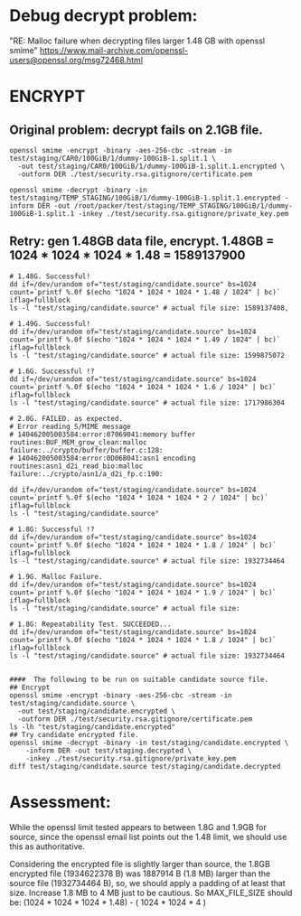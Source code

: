 # Debug decrypt problem:
"RE: Malloc failure when decrypting files larger 1.48 GB with openssl smime"
https://www.mail-archive.com/openssl-users@openssl.org/msg72468.html

# ENCRYPT
##  Original problem: decrypt fails on 2.1GB file. 
```
openssl smime -encrypt -binary -aes-256-cbc -stream -in test/staging/CAR0/100GiB/1/dummy-100GiB-1.split.1 \
  -out test/staging/CAR0/100GiB/1/dummy-100GiB-1.split.1.encrypted \
  -outform DER ./test/security.rsa.gitignore/certificate.pem

openssl smime -decrypt -binary -in test/staging/TEMP_STAGING/100GiB/1/dummy-100GiB-1.split.1.encrypted -inform DER -out /root/packer/test/staging/TEMP_STAGING/100GiB/1/dummy-100GiB-1.split.1 -inkey ./test/security.rsa.gitignore/private_key.pem
```

##  Retry: gen 1.48GB data file, encrypt.  1.48GB = 1024 * 1024 * 1024 * 1.48 = 1589137900
```
# 1.48G. Successful! 
dd if=/dev/urandom of="test/staging/candidate.source" bs=1024 count=`printf %.0f $(echo "1024 * 1024 * 1024 * 1.48 / 1024" | bc)` iflag=fullblock
ls -l "test/staging/candidate.source" # actual file size: 1589137408, 

# 1.49G. Successful!
dd if=/dev/urandom of="test/staging/candidate.source" bs=1024 count=`printf %.0f $(echo "1024 * 1024 * 1024 * 1.49 / 1024" | bc)` iflag=fullblock
ls -l "test/staging/candidate.source" # actual file size: 1599875072

# 1.6G. Successful !?
dd if=/dev/urandom of="test/staging/candidate.source" bs=1024 count=`printf %.0f $(echo "1024 * 1024 * 1024 * 1.6 / 1024" | bc)` iflag=fullblock
ls -l "test/staging/candidate.source" # actual file size: 1717986304

# 2.0G. FAILED. as expected.
# Error reading S/MIME message
# 140462005003584:error:07069041:memory buffer routines:BUF_MEM_grow_clean:malloc failure:../crypto/buffer/buffer.c:128:
# 140462005003584:error:0D06B041:asn1 encoding routines:asn1_d2i_read_bio:malloc failure:../crypto/asn1/a_d2i_fp.c:190:

dd if=/dev/urandom of="test/staging/candidate.source" bs=1024 count=`printf %.0f $(echo "1024 * 1024 * 1024 * 2 / 1024" | bc)` iflag=fullblock
ls -l "test/staging/candidate.source" 

# 1.8G: Successful !?
dd if=/dev/urandom of="test/staging/candidate.source" bs=1024 count=`printf %.0f $(echo "1024 * 1024 * 1024 * 1.8 / 1024" | bc)` iflag=fullblock
ls -l "test/staging/candidate.source" # actual file size: 1932734464

# 1.9G. Malloc Failure.
dd if=/dev/urandom of="test/staging/candidate.source" bs=1024 count=`printf %.0f $(echo "1024 * 1024 * 1024 * 1.9 / 1024" | bc)` iflag=fullblock
ls -l "test/staging/candidate.source" # actual file size: 

# 1.8G: Repeatability Test. SUCCEEDED...
dd if=/dev/urandom of="test/staging/candidate.source" bs=1024 count=`printf %.0f $(echo "1024 * 1024 * 1024 * 1.8 / 1024" | bc)` iflag=fullblock
ls -l "test/staging/candidate.source" # actual file size: 1932734464


####  The following to be run on suitable candidate source file.
## Encrypt
openssl smime -encrypt -binary -aes-256-cbc -stream -in test/staging/candidate.source \
  -out test/staging/candidate.encrypted \
  -outform DER ./test/security.rsa.gitignore/certificate.pem
ls -lh "test/staging/candidate.encrypted"
## Try candidate encrypted file.
openssl smime -decrypt -binary -in test/staging/candidate.encrypted \
    -inform DER -out test/staging.decrypted \
    -inkey ./test/security.rsa.gitignore/private_key.pem
diff test/staging/candidate.source test/staging/candidate.decrypted

```


# Assessment:
While the openssl limit tested appears to between 1.8G and 1.9GB for source,
since the openssl email list points out the 1.48 limit, we should use this as authoritative.

Considering the encrypted file is slightly larger than source, 
    the 1.8GB encrypted file (1934622378 B) was 1887914 B (1.8 MB) larger than the source file (1932734464 B),
so, we should apply a padding of at least that size. Increase 1.8 MB to 4 MB just to be cautious.
So MAX_FILE_SIZE should be: (1024 * 1024 * 1024 * 1.48) - ( 1024 * 1024 * 4 )

